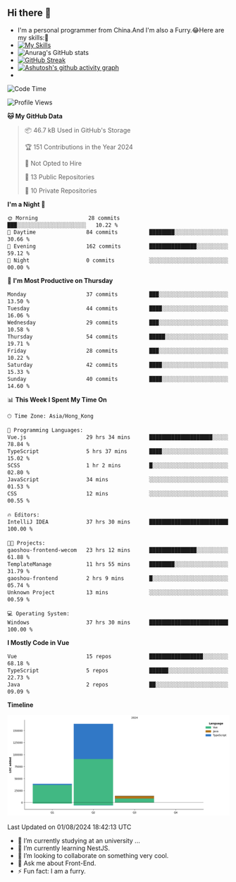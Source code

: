 ## Hi there 👋
- I'm a personal programmer from China.And I'm also a Furry.😂Here are my skills:🤔
- [![My Skills](https://skillicons.dev/icons?i=js,html,css,vue,typescript,java,golang)](https://skillicons.dev)
- ![Anurag's GitHub stats](https://github-readme-stats.vercel.app/api?username=FluffyChi-Xing&count_private=true&show_icons=true&theme=radical)
- [![GitHub Streak](https://streak-stats.demolab.com/?user=FluffyChi-Xing)](https://git.io/streak-stats)
- [![Ashutosh's github activity graph](https://github-readme-activity-graph.vercel.app/graph?username=FluffyChi-Xing&theme=github-compact)](https://github.com/ashutosh00710/github-readme-activity-graph)
- <!--START_SECTION:waka-->
![Code Time](http://img.shields.io/badge/Code%20Time-169%20hrs%2042%20mins-blue)

![Profile Views](http://img.shields.io/badge/Profile%20Views-0-blue)

**🐱 My GitHub Data** 

> 📦 46.7 kB Used in GitHub's Storage 
 > 
> 🏆 151 Contributions in the Year 2024
 > 
> 🚫 Not Opted to Hire
 > 
> 📜 13 Public Repositories 
 > 
> 🔑 10 Private Repositories 
 > 
**I'm a Night 🦉** 

```text
🌞 Morning                28 commits          ███░░░░░░░░░░░░░░░░░░░░░░   10.22 % 
🌆 Daytime                84 commits          ████████░░░░░░░░░░░░░░░░░   30.66 % 
🌃 Evening                162 commits         ███████████████░░░░░░░░░░   59.12 % 
🌙 Night                  0 commits           ░░░░░░░░░░░░░░░░░░░░░░░░░   00.00 % 
```
📅 **I'm Most Productive on Thursday** 

```text
Monday                   37 commits          ███░░░░░░░░░░░░░░░░░░░░░░   13.50 % 
Tuesday                  44 commits          ████░░░░░░░░░░░░░░░░░░░░░   16.06 % 
Wednesday                29 commits          ███░░░░░░░░░░░░░░░░░░░░░░   10.58 % 
Thursday                 54 commits          █████░░░░░░░░░░░░░░░░░░░░   19.71 % 
Friday                   28 commits          ███░░░░░░░░░░░░░░░░░░░░░░   10.22 % 
Saturday                 42 commits          ████░░░░░░░░░░░░░░░░░░░░░   15.33 % 
Sunday                   40 commits          ████░░░░░░░░░░░░░░░░░░░░░   14.60 % 
```


📊 **This Week I Spent My Time On** 

```text
🕑︎ Time Zone: Asia/Hong_Kong

💬 Programming Languages: 
Vue.js                   29 hrs 34 mins      ████████████████████░░░░░   78.84 % 
TypeScript               5 hrs 37 mins       ████░░░░░░░░░░░░░░░░░░░░░   15.02 % 
SCSS                     1 hr 2 mins         █░░░░░░░░░░░░░░░░░░░░░░░░   02.80 % 
JavaScript               34 mins             ░░░░░░░░░░░░░░░░░░░░░░░░░   01.53 % 
CSS                      12 mins             ░░░░░░░░░░░░░░░░░░░░░░░░░   00.55 % 

🔥 Editors: 
IntelliJ IDEA            37 hrs 30 mins      █████████████████████████   100.00 % 

🐱‍💻 Projects: 
gaoshou-frontend-wecom   23 hrs 12 mins      ███████████████░░░░░░░░░░   61.88 % 
TemplateManage           11 hrs 55 mins      ████████░░░░░░░░░░░░░░░░░   31.79 % 
gaoshou-frontend         2 hrs 9 mins        █░░░░░░░░░░░░░░░░░░░░░░░░   05.74 % 
Unknown Project          13 mins             ░░░░░░░░░░░░░░░░░░░░░░░░░   00.59 % 

💻 Operating System: 
Windows                  37 hrs 30 mins      █████████████████████████   100.00 % 
```

**I Mostly Code in Vue** 

```text
Vue                      15 repos            █████████████████░░░░░░░░   68.18 % 
TypeScript               5 repos             ██████░░░░░░░░░░░░░░░░░░░   22.73 % 
Java                     2 repos             ██░░░░░░░░░░░░░░░░░░░░░░░   09.09 % 
```



**Timeline**

![Lines of Code chart](https://raw.githubusercontent.com/FluffyChi-Xing/FluffyChi-Xing/main/assets/bar_graph.png)


 Last Updated on 01/08/2024 18:42:13 UTC
<!--END_SECTION:waka-->
- 🔭 I’m currently studying at an university ...
- 🌱 I’m currently learning NestJS.
- 👯 I’m looking to collaborate on something very cool.
- 💬 Ask me about Front-End.
- ⚡ Fun fact: I am a furry.
